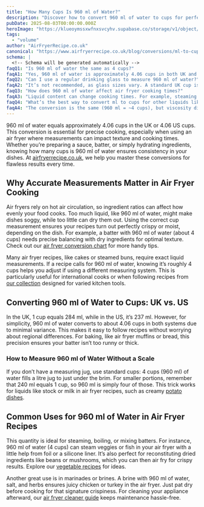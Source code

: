 ```yaml
---
title: "How Many Cups Is 960 ml of Water?"
description: "Discover how to convert 960 ml of water to cups for perfect air fryer recipes every time. Get precise measurements and cooking tips now!"
pubDate: 2025-08-03T00:00:00.000Z
heroImage: "https://klueoymssxwfnxsvcyhv.supabase.co/storage/v1/object/public/Shmucket/how-many-cups-is-960-ml-of-water.webp"
tags:
  - "volume"
author: "AirFryerRecipe.co.uk"
canonical: "https://www.airfryerrecipe.co.uk/blog/conversions/ml-to-cups/how-many-cups-is-960-ml-of-water"
schema: |
  <!-- Schema will be generated automatically -->
faqQ1: "Is 960 ml of water the same as 4 cups?"
faqA1: "Yes, 960 ml of water is approximately 4.06 cups in both UK and US measurements. The slight difference (0.06 cups) is negligible for most cooking, especially in air fryer recipes where small variances won’t affect results."
faqQ2: "Can I use a regular drinking glass to measure 960 ml of water?"
faqA2: "It’s not recommended, as glass sizes vary. A standard UK cup is 284 ml, and a US cup is 237 ml, so 960 ml would be just over 3.5 UK cups or 4 US cups. For accuracy, use a measuring jug or scale."
faqQ3: "How does 960 ml of water affect air fryer cooking times?"
faqA3: "Liquid content can change cooking times. For example, steaming with 960 ml of water may require longer cooking than dry roasting. Always check recipes for adjustments and preheat your air fryer for even results."
faqQ4: "What’s the best way to convert ml to cups for other liquids like oil or milk?"
faqA4: "The conversion is the same (960 ml = ~4 cups), but viscosity differs. For thicker liquids like oil, use a spoon to level the cup. For milk, pour slowly to avoid spills. Our conversion chart simplifies this for all ingredients."
---
```

<p>960 ml of water equals approximately 4.06 cups in the UK or 4.06 US cups. This conversion is essential for precise cooking, especially when using an air fryer where measurements can impact texture and cooking times. Whether you’re preparing a sauce, batter, or simply hydrating ingredients, knowing how many cups is 960 ml of water ensures consistency in your dishes. At <a href=https://www.airfryerrecipe.co.uk/>airfryerrecipe.co.uk</a>, we help you master these conversions for flawless results every time.</p>  

<h2>Why Accurate Measurements Matter in Air Fryer Cooking</h2>  
<p>Air fryers rely on hot air circulation, so ingredient ratios can affect how evenly your food cooks. Too much liquid, like 960 ml of water, might make dishes soggy, while too little can dry them out. Using the correct cup measurement ensures your recipes turn out perfectly crispy or moist, depending on the dish. For example, a batter with 960 ml of water (about 4 cups) needs precise balancing with dry ingredients for optimal texture. Check out our <a href=https://www.airfryerrecipe.co.uk/air-fryer-conversion-chart>air fryer conversion chart</a> for more handy tips.</p>  

<p>Many air fryer recipes, like cakes or steamed buns, require exact liquid measurements. If a recipe calls for 960 ml of water, knowing it’s roughly 4 cups helps you adjust if using a different measuring system. This is particularly useful for international cooks or when following recipes from <a href=https://www.airfryerrecipe.co.uk/recipes>our collection</a> designed for varied kitchen tools.</p>  

<h2>Converting 960 ml of Water to Cups: UK vs. US</h2>  
<p>In the UK, 1 cup equals 284 ml, while in the US, it’s 237 ml. However, for simplicity, 960 ml of water converts to about 4.06 cups in both systems due to minimal variance. This makes it easy to follow recipes without worrying about regional differences. For baking, like air fryer muffins or bread, this precision ensures your batter isn’t too runny or thick.</p>  

<h3>How to Measure 960 ml of Water Without a Scale</h3>  
<p>If you don’t have a measuring jug, use standard cups: 4 cups (960 ml) of water fills a litre jug to just under the brim. For smaller portions, remember that 240 ml equals 1 cup, so 960 ml is simply four of those. This trick works for liquids like stock or milk in air fryer recipes, such as creamy <a href=https://www.airfryerrecipe.co.uk/recipe-category/potatoes>potato dishes</a>.</p>  

<h2>Common Uses for 960 ml of Water in Air Fryer Recipes</h2>  
<p>This quantity is ideal for steaming, boiling, or mixing batters. For instance, 960 ml of water (4 cups) can steam veggies or fish in your air fryer with a little help from foil or a silicone liner. It’s also perfect for reconstituting dried ingredients like beans or mushrooms, which you can then air fry for crispy results. Explore our <a href=https://www.airfryerrecipe.co.uk/recipe-category/vegetables>vegetable recipes</a> for ideas.</p>  

<p>Another great use is in marinades or brines. A brine with 960 ml of water, salt, and herbs ensures juicy chicken or turkey in the air fryer. Just pat dry before cooking for that signature crispiness. For cleaning your appliance afterward, our <a href=https://www.airfryerrecipe.co.uk/air-fryer-cleaner>air fryer cleaner guide</a> keeps maintenance hassle-free.</p>
